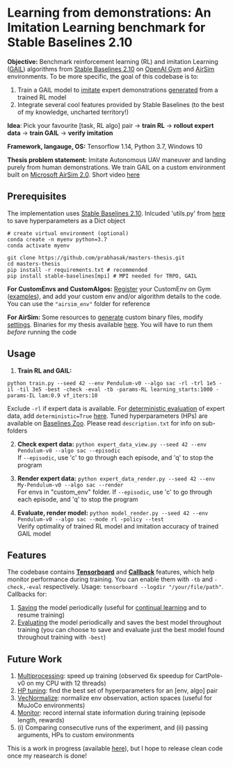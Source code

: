 Learning from demonstrations: An Imitation Learning benchmark for Stable Baselines 2.10
==========================
**Objective:** Benchmark reinforcement learning (RL) and imitation Learning ([GAIL](https://arxiv.org/pdf/1606.03476.pdf)) algorithms from [Stable Baselines 2.10](https://stable-baselines.readthedocs.io/en/master/index.html) on [OpenAI Gym](https://gym.openai.com/) and [AirSim](https://microsoft.github.io/AirSim/) environments. To be more specific, the goal of this codebase is to:
1. Train a GAIL model to <ins>imitate</ins> expert demonstrations <ins>generated</ins> from a trained RL model
2. Integrate several cool features provided by Stable Baselines (to the best of my knowledge, uncharted territory!)

**Idea**: Pick your favourite [task, RL algo] pair -> **train RL** -> **rollout expert data** -> **train GAIL** -> **verify imitation**

**Framework, langauge, OS:** Tensorflow 1.14, Python 3.7, Windows 10

**Thesis problem statement:** Imitate Autonomous UAV maneuver and landing purely from human demonstrations. We train GAIL on a custom environment built on [Microsoft AirSim 2.0](https://microsoft.github.io/AirSim/). Short video [here](https://www.youtube.com/watch?v=oj4y8GOq4gk&feature=youtu.be)

Prerequisites
-------------
The implementation uses [Stable Baselines 2.10](https://stable-baselines.readthedocs.io/en/master/guide/install.html). Inlcuded 'utils.py' from [here](https://github.com/araffin/rl-baselines-zoo) to save hyperparameters as a Dict object

```
# create virtual environment (optional)
conda create -n myenv python=3.7
conda activate myenv

git clone https://github.com/prabhasak/masters-thesis.git
cd masters-thesis
pip install -r requirements.txt # recommended
pip install stable-baselines[mpi] # MPI needed for TRPO, GAIL
```

**For CustomEnvs and CustomAlgos:** [Register](https://medium.com/@apoddar573/making-your-own-custom-environment-in-gym-c3b65ff8cdaa) your CustomEnv on Gym ([examples](https://github.com/openai/gym/blob/master/gym/envs/__init__.py)), and add your custom env and/or algorithm details to the code. You can use the ``"airsim_env"`` folder for reference

**For AirSim:** Some resources to [generate](https://microsoft.github.io/AirSim/build_windows/) custom binary files, modify [settings](https://microsoft.github.io/AirSim/settings/). Binaries for my thesis available [here](https://drive.google.com/drive/folders/1PFYkOlqb0DLcVoSsaSNGZVJif1VGeGuK?usp=sharing). You will have to run them _before_ running the code


Usage
-------------
1. **Train RL and GAIL:**

``python train.py --seed 42 --env Pendulum-v0 --algo sac -rl -trl 1e5 -il -til 3e5 -best -check -eval -tb -params-RL learning_starts:1000 -params-IL lam:0.9 vf_iters:10``

<!-- Verify reproducibility: (i) 70/100 successful experts with (mean, std) = (-152.93, 84.02) or (-149.43, 79.70), and 
ii) 54/100 or 43/100 successful episodes on GAIL policy evaluation with (mean, std) = (-193.65, 105.68) or (-216.51, 132.16) -->

Exclude ``-rl`` if expert data is available. For [deterministic evaluation](https://github.com/hill-a/stable-baselines/issues/929#issuecomment-655319112) of expert data, add ``deterministic=True`` [here](https://github.com/hill-a/stable-baselines/blob/master/stable_baselines/gail/dataset/record_expert.py#L120). Tuned hyperparameters (HPs) are available on [Baselines Zoo](https://github.com/araffin/rl-baselines-zoo/tree/master/hyperparams). Please read ``description.txt`` for info on sub-folders

2. **Check expert data:** ``python expert_data_view.py --seed 42 --env Pendulum-v0 --algo sac --episodic``\
If ``--episodic``, use 'c' to go through each episode, and 'q' to stop the program

3. **Render expert data:** ``python expert_data_render.py --seed 42 --env My-Pendulum-v0 --algo sac --render``\
For envs in "custom_env" folder. If ``--episodic``, use 'c' to go through each episode, and 'q' to stop the program

4. **Evaluate, render model:** ``python model_render.py --seed 42 --env Pendulum-v0 --algo sac --mode rl -policy --test``\
Verify optimality of trained RL model and imitation accuracy of trained GAIL model

<!-- To hide expert data info (keys, shape), you will have to comment [this](https://github.com/hill-a/stable-baselines/blob/master/stable_baselines/gail/dataset/record_expert.py#L173) out -->

Features
-------------
The codebase contains **[Tensorboard](https://stable-baselines.readthedocs.io/en/master/guide/tensorboard.html)** and **[Callback](https://stable-baselines.readthedocs.io/en/master/guide/callbacks.html)** features, which help monitor performance during training. You can enable them with ``-tb`` and ``-check,-eval`` respectively. Usage: ``tensorboard --logdir "/your/file/path"``. Callbacks for:
1. [Saving](https://stable-baselines.readthedocs.io/en/master/guide/callbacks.html#checkpointcallback) the model periodically (useful for [continual learning](https://stable-baselines.readthedocs.io/en/master/guide/examples.html#continual-learning) and to resume training)
2. [Evaluating](https://stable-baselines.readthedocs.io/en/master/guide/callbacks.html#evalcallback) the model periodically and saves the best model throughout training (you can choose to save and evaluate just the best model found throughout training with ``-best``)

Future Work
-------------
1. [Multiprocessing](https://stable-baselines.readthedocs.io/en/master/guide/vec_envs.html#subprocvecenv): speed up training (observed 6x speedup for CartPole-v0 on my CPU with 12 threads)
2. [HP tuning](https://stable-baselines.readthedocs.io/en/master/guide/rl_zoo.html): find the best set of hyperparameters for an [env, algo] pair
3. [VecNormalize](https://stable-baselines.readthedocs.io/en/master/guide/vec_envs.html#vecnormalize): normalize env observation, action spaces (useful for MuJoCo environments)
4. [Monitor](https://stable-baselines.readthedocs.io/en/master/common/monitor.html): record internal state information during training (episode length, rewards)
5. (i) Comparing consecutive runs of the experiment, and (ii) passing arguments, HPs to custom environments

This is a work in progress (available [here](https://github.com/prabhasak/reproducibility)), but I hope to release clean code once my reasearch is done!
